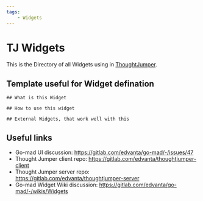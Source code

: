 ```yaml
---
tags: 
    - Widgets
---
```


# TJ Widgets
This is the Directory of all Widgets using in [ThoughtJumper](https://thoughtjumper-client.netlify.app/).

## Template useful for Widget defination
```
## What is this Widget

## How to use this widget

## External Widgets, that work well with this

```


## Useful links
* Go-mad UI discussion: https://gitlab.com/edvanta/go-mad/-/issues/47
* Thought Jumper client repo: https://gitlab.com/edvanta/thoughtjumper-client
* Thought Jumper server repo: https://gitlab.com/edvanta/thoughtjumper-server
* Go-mad Widget Wiki discussion: https://gitlab.com/edvanta/go-mad/-/wikis/Widgets





